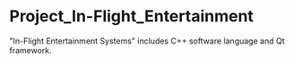# Project_In-Flight_Entertainment
"In-Flight Entertainment Systems" includes C++ software language and Qt framework.
